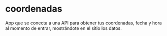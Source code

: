 # coordenadas
App que se conecta a una API para obtener tus coordenadas, fecha y hora al momento de entrar, mostrándote en el sitio los datos.
